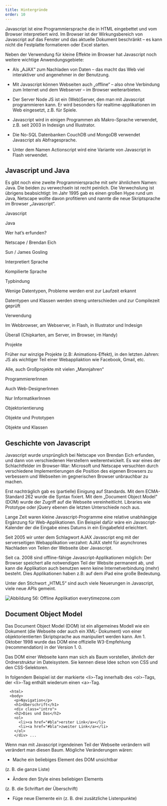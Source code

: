 ```yaml
---
title: Hintergründe
order: 10
---
```


Javascript ist eine Programmiersprache die in HTML eingebettet und vom Browser interpretiert wird. Im Browser ist der Wirkungsbereich von Javascript auf das Fenster und das aktuelle Dokument beschränkt – es kann nicht die Festplatte formatieren oder Excel starten. 

Neben der Verwendung für kleine Effekte im Browser hat Javascript noch weitere wichtige Anwendungsgebiete:

* Als „AJAX“ zum Nachladen von Daten – das macht das Web viel interaktiver und angenehmer in der Benutzung. 

* Mit Javascript können Webseiten auch „offline“ – also ohne Verbindung zum Internet und dem Webserver – im Browser weiterarbieten. 

* Der Server Node JS ist ein (Web)Server, den man mit Javascript programmieren kann. Er wird besonders für realtime-applikationen im Web eingesetzt, z.B. für Spiele.

* Javascript wird in einigen Programmen als Makro-Sprache verwendet, z.B. seit 2003 in Indesign und Illustrator.

* Die No-SQL Datenbanken CouchDB und MongoDB verwendet Javascript als Abfragesprache.

* Unter dem Namen Actionscript wird eine Variante von Javascript in Flash verwendet. 

Javascript und Java
--------------------
Es gibt noch eine zweite Programmiersprache mit sehr ähnlichem Namen: Java. Die beiden zu verwechseln ist recht peinlich. Die Verwechslung ist übrigens beabsichtigt: Im Jahr 1995 gab es einen großen Hype rund um Java, Netscape wollte davon profitieren und nannte die neue Skriptsprache im Browser „Javascript“. 



Javascript


Java


Wer hat’s erfunden?


Netscape / Brendan Eich


Sun / James Gosling




Interpretiert Sprache


Kompilierte Sprache


Typbindung


Wenige Datentypen, Probleme werden erst zur Laufzeit erkannt


Datentypen und Klassen werden streng unterschieden und zur Compilezeit geprüft


Verwendung


Im Webbrowser, am Webserver, in Flash, in Illustrator und Indesign


Überall (Chipkarten, am Server, im Browser, im Handy)

Projekte


Früher nur winzige Projekte (z.B: Animations-Effekt),  in den letzten Jahren: JS als wichtiger Teil einer Webappliaktion wie Facebook, Gmail, etc. 


Alle, auch Großprojekte mit vielen „Mannjahren“


ProgrammiererInnen


Auch Web-DesignerInnen


Nur InformatikerInnen


Objektorientierung


Objekte und Prototypen


Objekte und Klassen


Geschichte von Javascript
--------------------------

Javascript wurde ursprünglich bei Netscape von Brendan Eich erfunden, und dann von verschiedenen Herstellern weiterentwickelt. Es war eines der Schlachtfelder im Browser-War: Microsoft und Netscape versuchten durch verschiedene Implementierungen die Position des eigenen Browsers zu verbessern und Webseiten im gegnerischen Browser unbrauchbar zu machen. 

Erst nachträglich gab es (partielle) Einigung auf Standards. Mit dem ECMA-Standard 262 wurde die Syntax fixiert. Mit dem „Document Object Model“ (DOM) wurde der Zugriff auf die Webseite vereinheitlicht. Libraries wie Prototype oder jQuery ebenen die letzten Unterschiede noch aus. 

Lange Zeit waren kleine Javascript-Programme eine relative unabhängige Ergänzung für Web-Applikationen. Ein Beispiel dafür wäre ein Javascript-Kalender der die Eingabe eines Datums in ein Eingabefeld erleichtert. 

Seit 2005 wir unter dem Schlagwort AJAX Javascript eng mit der serverseitigen Webapplikation verzahnt: AJAX steht für asynchrones Nachladen von Teilen der Webseite über Javascript. 

Seit ca. 2008 sind offline-fähige Javascript-Applikationen möglich: Der Browser speichert alle notwendigen Teil der Website permanent ab, und kann die Applikation auch benutzen wenn keine Internetverbindung (mehr) besteht. Dies Applikationen haben z.B: auf dem iPad eine große Bedeutung.

Unter den Stichwort „HTML5“ sind auch viele Neuerungen in Javascript, viele neue APIs gemeint. 




![Abbildung 56: Offline Applikation everytimezone.com](/images/image252.png)


Document Object Model
----------------------

Das Document Object Model (DOM) ist ein allgemeines Modell wie ein Dokument (die Webseite oder auch ein XML- Dokument) von einer objektorientierten Skriptsprache aus manipuliert werden kann. Am 1. Oktober 1998 wurde das DOM eine offizielle W3-Empfehlung (recommendation) in der Version 1. 0. 

Das DOM einer Webseite kann man sich als Baum vorstellen, ähnlich der Ordnerstruktur im Dateisystem.  Sie kennen diese Idee schon von CSS und den CSS-Selektoren.

In folgendem Beispiel ist der markierte &lt;li&gt;-Tag innerhalb des &lt;ol&gt;-Tags, der &lt;li&gt;-Tag enthält wiederum einen &lt;a&gt;-Tag. 

      <html>
      <body>
        <p>Navigation</p>
        <h1>Überschrift</h1>
        <div class="intro">
        <h2>Dies und Das</h2>
        <ol>
          <li><a href="#bla">erster Link</a></li>
          <li><a href="#bla">zweiter Link</a></li>
        </ol>
        </div> ...
Wenn man mit Javascript irgendeinen Teil der Webseite verändern will verändert man diesen Baum. Mögliche Veränderungen wären:

* Mache ein beliebiges Element des DOM unsichtbar 

(z. B. die ganze Liste)
* Ändere den Style eines beliebigen Elements 

(z. B. die Schriftart der Überschrift)
* Füge neue Elemente ein (z. B. drei zusätzliche Listenpunkte)

